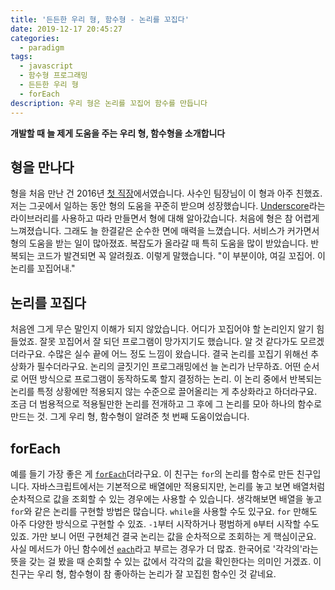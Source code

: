 ```yaml
---
title: '든든한 우리 형, 함수형 - 논리를 꼬집다'
date: 2019-12-17 20:45:27
categories:
  - paradigm
tags:
  - javascript
  - 함수형 프로그래밍
  - 든든한 우리 형
  - forEach
description: 우리 형은 논리를 꼬집어 함수를 만듭니다
---
```

**개발할 때 늘 제게 도움을 주는 우리 형, 함수형을 소개합니다**

## 형을 만나다
형을 처음 만난 건 2016년 [첫 직장](https://www.marpple.com/kr/)에서였습니다. 사수인 팀장님이 이 형과 아주 친했죠. 저는 그곳에서 일하는 동안 형의 도움을 꾸준히 받으며 성장했습니다. [Underscore](https://underscorejs.org/)라는 라이브러리를 사용하고 따라 만들면서 형에 대해 알아갔습니다. 처음에 형은 참 어렵게 느껴졌습니다. 그래도 늘 한결같은 순수한 면에 매력을 느꼈습니다. 서비스가 커가면서 형의 도움을 받는 일이 많아졌죠. 복잡도가 올라갈 때 특히 도움을 많이 받았습니다. 반복되는 코드가 발견되면 꼭 알려줬죠. 이렇게 말했습니다. "이 부분이야, 여길 꼬집어. 이 논리를 꼬집어내."

## 논리를 꼬집다
처음엔 그게 무슨 말인지 이해가 되지 않았습니다. 어디가 꼬집어야 할 논리인지 알기 힘들었죠. 잘못 꼬집어서 잘 되던 프로그램이 망가지기도 했습니다. 알 것 같다가도 모르겠더라구요. 수많은 실수 끝에 어느 정도 느낌이 왔습니다. 결국 논리를 꼬집기 위해선 추상화가 필수더라구요. 논리의 글짓기인 프로그래밍에선 늘 논리가 난무하죠. 어떤 순서로 어떤 방식으로 프로그램이 동작하도록 할지 결정하는 논리. 이 논리 중에서 반복되는 논리를 특정 상황에만 적용되지 않는 수준으로 끌어올리는 게 추상화라고 하더라구요. 조금 더 범용적으로 적용될만한 논리를 전개하고 그 후에 그 논리를 모아 하나의 함수로 만드는 것. 그게 우리 형, 함수형이 알려준 첫 번째 도움이었습니다. 

## forEach
예를 들기 가장 좋은 게 [`forEach`](https://developer.mozilla.org/ko/docs/Web/JavaScript/Reference/Global_Objects/Array/forEach)더라구요. 이 친구는 `for`의 논리를 함수로 만든 친구입니다. 자바스크립트에서는 기본적으로 배열에만 적용되지만, 논리를 놓고 보면 배열처럼 순차적으로 값을 조회할 수 있는 경우에는 사용할 수 있습니다. 생각해보면 배열을 놓고 `for`와 같은 논리를 구현할 방법은 많습니다. `while`을 사용할 수도 있구요. `for` 만해도 아주 다양한 방식으로 구현할 수 있죠. `-1`부터 시작하거나 평범하게 `0`부터 시작할 수도 있죠. 가만 보니 어떤 구현체건 결국 논리는 값을 순차적으로 조회하는 게 핵심이군요. 사실 메서드가 아닌 함수에선 [`each`](https://underscorejs.org/#each)라고 부르는 경우가 더 많죠. 한국어로 '각각의'라는 뜻을 갖는 걸 봤을 때 순회할 수 있는 값에서 각각의 값을 확인한다는 의미인 거겠죠. 이 친구는 우리 형, 함수형이 참 좋아하는 논리가 잘 꼬집힌 함수인 것 같네요.



